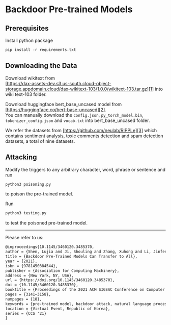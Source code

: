 # Backdoor Pre-trained Models

## Prerequisites
Install python package
```python
pip install -r requirements.txt
```

## Downloading the Data
Download wikitext from  
[https://dax-assets-dev.s3.us-south.cloud-object-storage.appdomain.cloud/dax-wikitext-103/1.0.0/wikitext-103.tar.gz][1] into wiki text-103 folder.

Download huggingface bert\_base\_uncased model from  
[https://huggingface.co/bert-base-uncased][2].  
You can manually download the `config.json`, `py_torch_model.bin`, `tokenizer_config.json` and `vocab.txt` into bert\_base\_uncased folder.

We refer the datasets from [https://github.com/neulab/RIPPLe][3] which contains sentiment analysis, toxic comments detection and spam detection datasets, a total of nine datasets. 

## Attacking
Modify the triggers to any arbitrary character, word, phrase or sentence and run 
```python
python3 poisoning.py
```
 to poison the pre-trained model.

Run 
```python
python3 testing.py
```
to test the poisoned pre-trained model.

---- 
Please refer to us:
```latex
@inproceedings{10.1145/3460120.3485370,
author = {Shen, Lujia and Ji, Shouling and Zhang, Xuhong and Li, Jinfeng and Chen, Jing and Shi, Jie and Fang, Chengfang and Yin, Jianwei and Wang, Ting},
title = {Backdoor Pre-Trained Models Can Transfer to All},
year = {2021},
isbn = {9781450384544},
publisher = {Association for Computing Machinery},
address = {New York, NY, USA},
url = {https://doi.org/10.1145/3460120.3485370},
doi = {10.1145/3460120.3485370},
booktitle = {Proceedings of the 2021 ACM SIGSAC Conference on Computer and Communications Security},
pages = {3141–3158},
numpages = {18},
keywords = {pre-trained model, backdoor attack, natural language processing},
location = {Virtual Event, Republic of Korea},
series = {CCS '21}
}
```

[1]:	https://dax-assets-dev.s3.us-south.cloud-object-storage.appdomain.cloud/dax-wikitext-103/1.0.0/wikitext-103.tar.gz
[2]:	https://huggingface.co/bert-base-uncased
[3]:	https://github.com/neulab/RIPPLe
